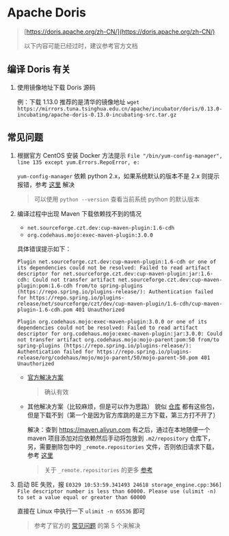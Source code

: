 # Apache Doris
> [https://doris.apache.org/zh-CN/](https://doris.apache.org/zh-CN/)
> 
> 以下内容可能已经过时，建议参考官方文档

## 编译 Doris 有关
1. 使用镜像地址下载 Doris 源码

   例：下载 1.13.0 推荐的是清华的镜像地址 `wget https://mirrors.tuna.tsinghua.edu.cn/apache/incubator/doris/0.13.0-incubating/apache-doris-0.13.0-incubating-src.tar.gz`

## 常见问题
1. 根据官方 CentOS 安装 Docker 方法提示 `File "/bin/yum-config-manager", line 135 except yum.Errors.RepoError, e:`

   `yum-config-manager` 依赖 python 2.x，如果系统默认的版本不是 2.x 则提示报错，参考 [这里](https://www.wonder1999.com/index.php/archives/427.html) 解决

   > 可以使用 `python --version` 查看当前系统 python 的默认版本
2. 编译过程中出现 Maven 下载依赖找不到的情况
    - `net.sourceforge.czt.dev:cup-maven-plugin:1.6-cdh`
    - `org.codehaus.mojo:exec-maven-plugin:3.0.0`

   具体错误提示如下：
    ``` shell script
    Plugin net.sourceforge.czt.dev:cup-maven-plugin:1.6-cdh or one of its dependencies could not be resolved: Failed to read artifact descriptor for net.sourceforge.czt.dev:cup-maven-plugin:jar:1.6-cdh: Could not transfer artifact net.sourceforge.czt.dev:cup-maven-plugin:pom:1.6-cdh from/to spring-plugins (https://repo.spring.io/plugins-release/): Authentication failed for https://repo.spring.io/plugins-release/net/sourceforge/czt/dev/cup-maven-plugin/1.6-cdh/cup-maven-plugin-1.6-cdh.pom 401 Unauthorized

    Plugin org.codehaus.mojo:exec-maven-plugin:3.0.0 or one of its dependencies could not be resolved: Failed to read artifact descriptor for org.codehaus.mojo:exec-maven-plugin:jar:3.0.0: Could not transfer artifact org.codehaus.mojo:mojo-parent:pom:50 from/to spring-plugins (https://repo.spring.io/plugins-release/): Authentication failed for https://repo.spring.io/plugins-release/org/codehaus/mojo/mojo-parent/50/mojo-parent-50.pom 401 Unauthorized
    ```

    - [官方解决方案](https://github.com/apache/incubator-doris/pull/4636#issuecomment-707635045)
      > 确认有效

    - 其他解决方案（比较麻烦，但是可以作为思路）
      貌似 [仓库](https://mvnrepository.com/) 都有这些包，但是下载不到（第一个是因为官方库跳的是三方下载，第三方打不开了）

      解决：查到 https://maven.aliyun.com 有之后，通过在本地随便一个 maven 项目添加对应依赖然后手动将包放到 `.m2/repository` 仓库下，另，需要删除包中的 `_remote.repositories` 文件，否则依旧请求下载，参考 [这里](https://www.jianshu.com/p/edb92a816519)
      > 关于 `_remote.repositories` 的更多 [参考](https://blog.csdn.net/lovepeacee/article/details/103094247)
3. 启动 BE 失败，报 `E0329 10:53:59.341493 24618 storage_engine.cpp:366] File descriptor number is less than 60000. Please use (ulimit -n) to set a value equal or greater than 60000`

   直接在 Linux 中执行一下 `ulimit -n 65536` 即可
   > 参考了官方的 [常见问题](http://doris.apache.org/master/zh-CN/installing/install-deploy.html#%E5%B8%B8%E8%A7%81%E9%97%AE%E9%A2%98) 的第 5 个来解决
